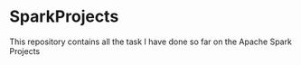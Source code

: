 # SparkProjects
This repository contains all the task I have done so far on the Apache Spark Projects
